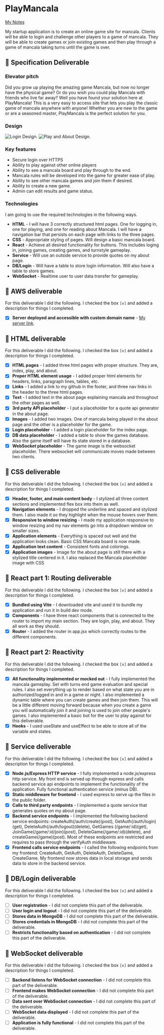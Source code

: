 # PlayMancala

[My Notes](notes.md)

My startup application is to create an online game site for mancala. Clients will be able to login and challenge other players to a game of mancala. They will be able to create games or join existing games and then play through a game of mancala taking turns until the game is over.

## 🚀 Specification Deliverable

### Elevator pitch

Did you grow up playing the amazing game Mancala, but now no longer have the physical game? Or do you wish you could play Mancala with friends who live far away? Well you have found your solution here at PlayMancala! This is a very easy to access site that lets you play the classic game of mancala anywhere with anyone! Whether you are new to the game or are a seasoned master, PlayMancala is the perfect solution for you.

### Design

![Login Design.](Resources/login.png)
![Play and About Design.](Resources/play-about.png)

### Key features

- Secure login over HTTPS
- Ability to play against other online players
- Ability to see a mancala board and play through to the end.
- Mancala rules will be developed into the game for greater ease of play.
- Ability to see other mancala games and join them if desired.
- Ability to create a new game.
- Admin can edit results and game status.

### Technologies

I am going to use the required technologies in the following ways.

- **HTML** - I will have 3 correctly structured html pages. One for logging in, one for playing, and one for reading about Mancala. I will have a navigation bar that persists on each page with links to the three pages.
- **CSS** - Appropriate styling of pages. Will design a basic mancala board.
- **React** - Achieve all desired functionality for buttons. This includes loging in, joining games, creating games, and turnstyle gameplay.
- **Service** - Will use an outside service to provide quotes on my about page.
- **DB/Login** - Will have a table to store login information. Will also have a table to store games.
- **WebSocket** - Realtime user to user data transfer for gameplay.

## 🚀 AWS deliverable

For this deliverable I did the following. I checked the box `[x]` and added a description for things I completed.

- [X] **Server deployed and accessible with custom domain name** - [My server link](https://jjohns-byu.click).

## 🚀 HTML deliverable

For this deliverable I did the following. I checked the box `[x]` and added a description for things I completed.


- [X] **HTML pages** - I added three html pages with proper structure. They are, index, play, and about. 
- [X] **Proper HTML element usage** - I added proper html elements for headers, links, paragraph lines, tables, etc.
- [X] **Links** - I added a link to my github in the footer, and three nav links in the header to the three html pages.
- [X] **Text** - I added text in the about page explaining mancala and throughout the other pages as well.
- [X] **3rd party API placeholder** - I put a placeholder for a quote api generator in the about page.
- [X] **Images** - I added two images. One of mancala being played in the about page and the other is a placeholder for the game.
- [X] **Login placeholder** - I added a login placeholder for the index page.
- [X] **DB data placeholder** - I added a table to show the games database. Also the game itself will have its state stored in a database.
- [X] **WebSocket placeholder** - The game image is the websocket placeholder. There websocket will communicate moves made between two clients.

## 🚀 CSS deliverable

For this deliverable I did the following. I checked the box `[x]` and added a description for things I completed.

- [X] **Header, footer, and main content body** - I stylized all three content sections and implemented flex box into them as well.
- [X] **Navigation elements** - I dropped the underline and spaced and stylized them. I also made it so they highlight when the mouse hovers over them.
- [X] **Responsive to window resizing** - I made my application responsive to window resizing and my nav elements go into a dropdown window on smaller sizes.
- [X] **Application elements** - Everything is spaced out well and the application looks clean. Basic CSS Mancala board is now made.
- [X] **Application text content** - Consistent fonts and colorings.
- [X] **Application images** - Image for the about page is still there with a stylized title centered in it. I also replaced the Mancala placeholder image with CSS

## 🚀 React part 1: Routing deliverable

For this deliverable I did the following. I checked the box `[x]` and added a description for things I completed.

- [X] **Bundled using Vite** - I downloaded vite and used it to bundle my application and run it in build dev mode.
- [X] **Components** - I have three react components that is connected to the router to import my main section. They are login, play, and about. They all work as they should.
- [X] **Router** - I added the router in app.jsx which correctly routes to the different components.

## 🚀 React part 2: Reactivity

For this deliverable I did the following. I checked the box `[x]` and added a description for things I completed.

- [X] **All functionality implemented or mocked out** - I fully implemented the mancala gameplay. Set with turns end game evaluation and special rules. I also set everything up to render based on what state you are in authorized/logged in and in a game or night. I also implemented a dynamic table where you can create games and then join them. This will be a little different moving forward because when you create a game you will automatically join it and joining is used to join other people's games. I also implemented a basic bot for the user to play against for this deliverable.
- [X] **Hooks** - I used useState and useEffect to be able to store all of the variable and states.

## 🚀 Service deliverable

For this deliverable I did the following. I checked the box `[x]` and added a description for things I completed.

- [X] **Node.js/Express HTTP service** - I fully implemented a node.js/express http service. My front end is served up through express and calls backend service api endpoints to implement the functionality of the application. Fully functional authentication service (minus DB).
- [X] **Static middleware for frontend** - I used express to serve up the files in the public folder.
- [X] **Calls to third party endpoints** - I implemented a quote service that generates quotes on my about page.
- [X] **Backend service endpoints** - I implemented the following backend service endpoints: createAuth(/auth/create)(post), GetAuth(/auth/login)(get), DeleteAuth(/auth/logout)(delete), GetGames (/game/:id)(get), JoinGame(/game/:id/join)(post), DeleteGame(/game/:id)(delete), and createGame(/game)(post). Most of these endpoints are restricted and requires to pass through the verifyAuth middleware.
- [X] **Frontend calls service endpoints** - I called the following endpoints from my frontend: CreateAuth, GetAuth, DeleteAuth, DeleteGame, CreateGame. My frontend now stores data in local storage and sends data to store in the backend service. 

## 🚀 DB/Login deliverable

For this deliverable I did the following. I checked the box `[x]` and added a description for things I completed.

- [ ] **User registration** - I did not complete this part of the deliverable.
- [ ] **User login and logout** - I did not complete this part of the deliverable.
- [ ] **Stores data in MongoDB** - I did not complete this part of the deliverable.
- [ ] **Stores credentials in MongoDB** - I did not complete this part of the deliverable.
- [ ] **Restricts functionality based on authentication** - I did not complete this part of the deliverable.

## 🚀 WebSocket deliverable

For this deliverable I did the following. I checked the box `[x]` and added a description for things I completed.

- [ ] **Backend listens for WebSocket connection** - I did not complete this part of the deliverable.
- [ ] **Frontend makes WebSocket connection** - I did not complete this part of the deliverable.
- [ ] **Data sent over WebSocket connection** - I did not complete this part of the deliverable.
- [ ] **WebSocket data displayed** - I did not complete this part of the deliverable.
- [ ] **Application is fully functional** - I did not complete this part of the deliverable.
